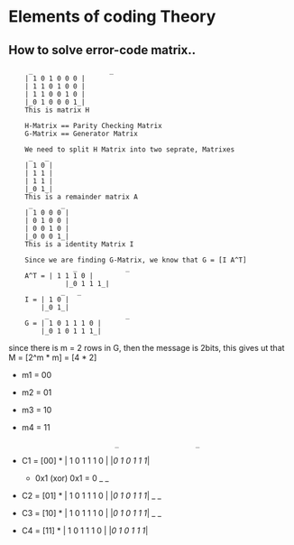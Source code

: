 # Elements of coding Theory

## How to solve error-code matrix..
		 _ 					 _
		| 1 0 1 0 0 0 |
		| 1 1 0 1 0 0 |
		| 1 1 0 0 1 0 |
		|_0 1 0 0 0 1_|
		This is matrix H

		H-Matrix == Parity Checking Matrix
		G-Matrix == Generator Matrix

		We need to split H Matrix into two seprate, Matrixes
		 _   _
		| 1 0 |
		| 1 1 |
		| 1 1 |
		|_0 1_|
		This is a remainder matrix A
		 _       _
		| 1 0 0 0 |
		| 0 1 0 0 |
		| 0 0 1 0 |
		|_0 0 0 1_|
		This is a identity Matrix I

		Since we are finding G-Matrix, we know that G = [I A^T]
					_ 			 _
		A^T = | 1 1 1 0 |
				  |_0 1 1 1_|
				 _   _
		I = | 1 0 |
		    |_0 1_|
		     _ 					 _
		G = | 1 0 1 1 1 0 |
	  		|_0 1 0 1 1 1_|

since there is m = 2 rows in G, then the message is 2bits, this gives ut that M = [2^m * m] = [4 * 2]
* m1 = 00
* m2 = 01
* m3 = 10
* m4 = 11

							 _					 _
* C1 = [00] * | 1 0 1 1 1 0 | 
	  					|_0 1 0 1 1 1_|
	
	* 0x1 (xor) 0x1 = 0
							 _					 _
* C2 = [01] * | 1 0 1 1 1 0 |
	  					|_0 1 0 1 1 1_|
							 _					 _
* C3 = [10] * | 1 0 1 1 1 0 |
	  					|_0 1 0 1 1 1_|
							 _					 _
* C4 = [11] * | 1 0 1 1 1 0 |
	  					|_0 1 0 1 1 1_|

